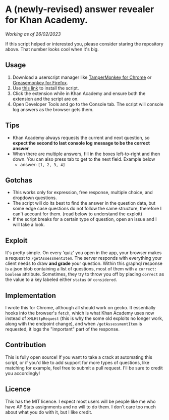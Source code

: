# A (newly-revised) answer revealer for Khan Academy.

  *Working as of 26/02/2023* 

If this script helped or interested you, please consider staring the repository above. That number looks cool when it's big.


## Usage
1. Download a userscript manager like [TamperMonkey for Chrome](https://chrome.google.com/webstore/detail/tampermonkey/dhdgffkkebhmkfjojejmpbldmpobfkfo?hl=en) or [Greasemonkey for Firefox](https://addons.mozilla.org/en-US/firefox/addon/greasemonkey/).
2. Use [this link](https://github.com/adubov1/khanacademy_bot/raw/main/khanacademy_revealer.user.js) to install the script. 
3. Click the extension while in Khan Academy and ensure both the extension and the script are on.
4. Open Developer Tools and go to the Console tab. The script will console log answers as the browser gets them.

## Tips
- Khan Academy always requests the current and next question, so **expect the second to last console log message to be the correct answer**
- When there are multiple answers, fill in the boxes left-to-right and then down. You can also press tab to get to the next field. Example below
  - answer: `[1, 2, 3, 4]`

## Gotchas
- This works only for expression, free response, multiple choice, and dropdown questions.
- The script will do its best to find the answer in the question data, but some edge case questions do not follow the same structure, therefore I can't account for them. (read below to understand the exploit)
- If the script breaks for a certain type of question, open an issue and I will take a look.

## Exploit
It's pretty simple. On every 'quiz' you open in the app, your browser makes a request to `/getAssessmentItem`. The server responds with everything your client needs to draw **and grade** your question. Within this graphql response is a json blob containing a list of questions, most of them with a `correct: boolean` attribute. Sometimes, they try to throw you off by placing `correct` as the value to a key labeled either `status` or `considered`.

## Implementation
I wrote this for Chrome, although all should work on gecko. It essentially hooks into the browser's `fetch`, which is what Khan Academy uses now instead of `XMLHttpRequest` (this is why the some old exploits no longer work, along with the endpoint change), and when `/getAssessmentItem` is requested, it logs the "important" part of the response.

## Contribution
This is fully open source! If you want to take a crack at automating this script, or if you'd like to add support for more types of questions, like matching for example, feel free to submit a pull request. I'll be sure to credit you accordingly!

## Licence
This has the MIT licence. I expect most users will be people like me who have AP Stats assignments and no will to do them.  I don't care too much about what you do with it, but I like credit.
